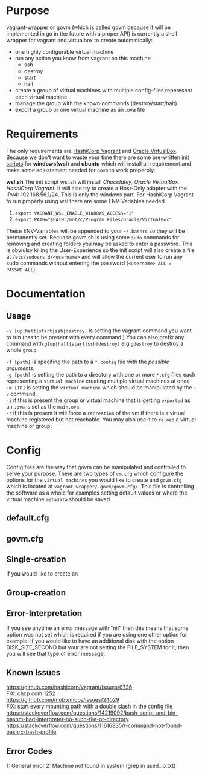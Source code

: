 # Purpose
vagrant-wrapper or govm (which is called govm because it will be implemented in go in the future with a proper API) is 
currently a shell-wrapper for vagrant and virtualbox to create automatically:
* one highly configurable virtual machine
* run any action you know from vagrant on this machine
  * ssh
  * destroy
  * start
  * halt
* create a group of virtual machines with multiple config-files reperesent each virtual machine
* manage the group with the known commands (destroy/start/halt)
* export a group or one virtual machine as an .ova file

# Requirements
The only requirements are [HashiCorp Vagrant](https://www.vagrantup.com/) and [Oracle VirtualBox](https://www.virtualbox.org/).
Because we don't want to waste your time there are some pre-written [init scripts](init/) for **windows(wsl)** and **ubuntu** which will
install all requirement and make some adjustement needed for `govm` to work properply.

**wsl.sh**
The init script wsl.sh will install *Chocolatey, Oracle VirtualBox, HashiCorp Vagrant*. 
It will also try to create a Host-Only adapter with the IPv4: 192.168.56.1/24. This is only
the windows part. For HashiCorp Vagrant to run properly using wsl there are some ENV-Variables
needed. 
1. `export VAGRANT_WSL_ENABLE_WINDOWS_ACCESS="1"`
2. `export PATH="$PATH:/mnt/c/Program Files/Oracle/VirtualBox"` 

These ENV-Variables will be appended to your `~/.bashrc` so they will be permanently set.
Becuase govm.sh is using some `sudo` commands for removing and creating folders you may be
asked to enter a password. This is obviulsy killing the User-Experience so the init script 
will also create a file at `/etc/sudoers.d/<username>` and will allow the current user to run any
sudo commands without entering the password (`<username> ALL = PASSWD:ALL`).


# Documentation

## Usage
`-v [up|halt|start|ssh|destroy]` is setting the vagrant command you want to run (has to be present with every command.) You can also prefix any command with `g[up|halt|start|ssh|destroy]` e.g `gdestroy` to destroy a whole `group`. <br/>

`-f [path]` is specifing the path to a `*.config` file with the *possible arguments*. <br/>
`-g [path]` is setting the path to a directory with one or more `*.cfg` files each representing a `virtual machine` creating multiple virtual machines at once <br/>
`-m [ID]` is setting the `virtual machine` which should be manipulated by the `-v` command. <br/>
`-i` if this is present the group or virtual machine  that is getting `exported` as an `.ova` is set as the `main.ova`. <br/>
`-r` if this is present it will force a `recreation` of the vm if there is a virtual machine registered but not reachable. You may also use it to `reload` a virtual machine or group. <br/>

# Config
Config files are the way that govm can be manipulated and controlled to serve your purpose. There are two types of `vm.cfg` which configure the options for the `virtual machines` you would like to create and `govm.cfg` which is located at `vagrant-wrapper/.govm/govm.cfg/`. This file is controlling the software as a whole for examples setting default values or where the virtual machine `metadata` should be saved.
## default.cfg

## govm.cfg



## Single-creation
If you would like to create an

## Group-creation


## Error-Interpretation ##
If you see anytime an error message with "nil" then this means
that some option was not set which is required if you are using
one other option for example: if you would like to have
an additional disk with the option DISK_SIZE_SECOND but your are not
setting the FILE_SYSTEM for it, then you will see that type of error message.


## Known Issues ## 

https://github.com/hashicorp/vagrant/issues/6736  
FIX: chcp.com 1252  
https://github.com/moby/moby/issues/24029  
FIX: start every mounting path with a double slash in the config file
https://stackoverflow.com/questions/14219092/bash-script-and-bin-bashm-bad-interpreter-no-such-file-or-directory
https://stackoverflow.com/questions/11616835/r-command-not-found-bashrc-bash-profile

## Error Codes ##

1: General error
2: Machine not found in system (grep in used_ip.txt)
